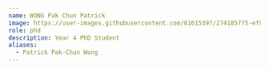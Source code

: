 ```yaml
---
name: WONG Pak Chun Patrick
image: https://user-images.githubusercontent.com/81615397/274185775-ef8994dc-06b0-4ac1-a6fb-51ea33085599.png
role: phd
description: Year 4 PhD Student
aliases:
  - Patrick Pak-Chun Wong
---
```

